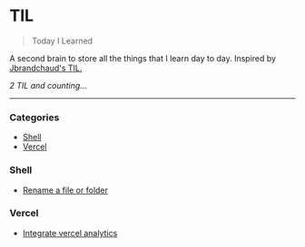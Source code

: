 # TIL

> Today I Learned

A second brain to store all the things that I learn day to day. Inspired by [Jbrandchaud's TIL.](https://github.com/jbranchaud/til)

_2 TIL and counting..._

---

### Categories

- [Shell](#shell)
- [Vercel](#vercel)

### Shell

- [Rename a file or folder](shell/rename-file-folder.md)

### Vercel

- [Integrate vercel analytics](vercel/integrate-vercel-analytics.md)
